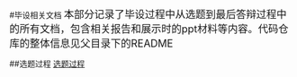 #毕设相关文档
<font size = 4>
本部分记录了毕设过程中从选题到最后答辩过程中的所有文档，包含相关报告和展示时的ppt材料等内容。代码仓库的整体信息见父目录下的README
</font>

##选题过程
[选题过程](%E9%80%89%E9%A2%98%E8%BF%87%E7%A8%8B.md)